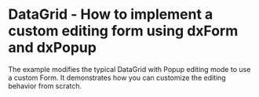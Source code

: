 # DataGrid - How to implement a custom editing form using dxForm and dxPopup

The example modifies the typical DataGrid with Popup editing mode to use a custom Form. It demonstrates how you can customize the editing behavior from scratch.